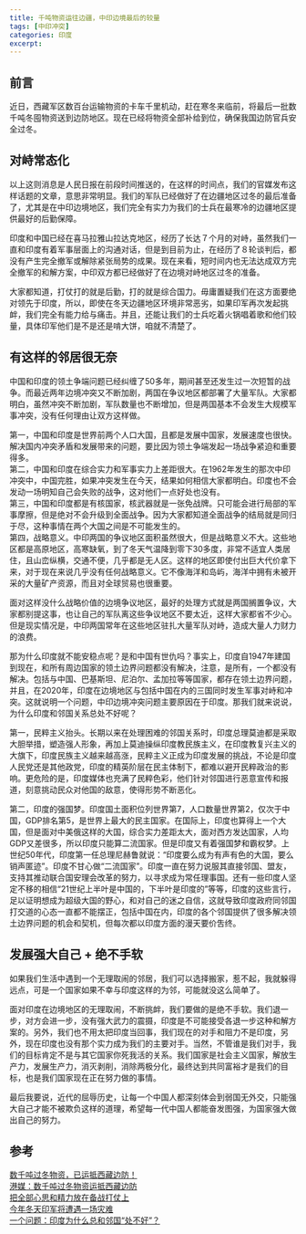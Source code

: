 ```yaml
---
title: 千吨物资运往边疆，中印边境最后的较量
tags: [中印冲突]
categories: 印度
excerpt: 
---
```


## 前言
近日，西藏军区数百台运输物资的卡车千里机动，赶在寒冬来临前，将最后一批数千吨冬囤物资送到边防地区。现在已经将物资全部补给到位，确保我国边防官兵安全过冬。

## 对峙常态化
以上这则消息是人民日报在前段时间推送的，在这样的时间点，我们的官媒发布这样话题的文章，意思非常明显。我们的军队已经做好了在边疆地区过冬的最后准备了，尤其是在中印边境地区，我们完全有实力为我们的士兵在最寒冷的边疆地区提供最好的后勤保障。

印度和中国已经在喜马拉雅山拉达克地区，经历了长达７个月的对峙，虽然我们一直和印度有着军事层面上的沟通对话，但是到目前为止，在经历了８轮谈判后，都没有产生完全撤军或解除紧张局势的成果。现在来看，短时间内也无法达成双方完全撤军的和解方案，中印双方都已经做好了在边境对峙地区过冬的准备。

大家都知道，打仗打的就是后勤，打的就是综合国力。毋庸置疑我们在这方面要绝对领先于印度，所以，即使在冬天边疆地区环境非常恶劣，如果印军再次发起挑衅，我们完全有能力给与痛击。并且，还能让我们的士兵吃着火锅唱着歌和他们较量，具体印军他们是不是还是啃大饼，咱就不清楚了。

## 有这样的邻居很无奈
中国和印度的领土争端问题已经纠缠了50多年，期间甚至还发生过一次短暂的战争。而最近两年边境冲突又不断加剧，两国在争议地区都部署了大量军队。大家都明白，虽然冲突不断加剧，军队数量也不断增加，但是两国基本不会发生大规模军事冲突，没有任何理由让双方这样做。

第一，中国和印度是世界前两个人口大国，且都是发展中国家，发展速度也很快。解决国内冲突矛盾和发展带来的问题，要比因为领土争端发起一场战争紧迫和重要得多。  
第二，中国和印度在综合实力和军事实力上差距很大。在1962年发生的那次中印冲突中，中国完胜，如果冲突发生在今天，结果如何相信大家都明白。印度也不会发动一场明知自己会失败的战争，这对他们一点好处也没有。  
第三，中国和印度都是有核国家，核武器就是一张免战牌。只可能会进行局部的军事摩擦，但是绝对不会升级到全面战争。因为大家都知道全面战争的结局就是同归于尽，这种事情在两个大国之间是不可能发生的。  
第四，战略意义。中印两国的争议地区面积虽然很大，但是战略意义不大。这些地区都是高原地区，高寒缺氧，到了冬天气温降到零下30多度，非常不适宜人类居住，且山峦纵横，交通不便，几乎都是无人区。这样的地区即使付出巨大代价拿下来，对于现在来说几乎没有任何战略意义。它不像海洋和岛屿，海洋中拥有未被开采的大量矿产资源，而且对全球贸易也很重要。

面对这样没什么战略价值的边境争议地区，最好的处理方式就是两国搁置争议，大家都别提这事，也让自己的军队离这些争议地区不要太近，这样大家都省不少心。但是现实情况是，中印两国常年在这些地区驻扎大量军队对峙，造成大量人力财力的浪费。

那为什么印度就不能安稳点呢？是和中国有世仇吗？事实上，印度自1947年建国到现在，和所有周边国家的领土边界问题都没有解决，注意，是所有，一个都没有解决。包括与中国、巴基斯坦、尼泊尔、孟加拉等等国家，都存在领土边界问题，并且，在2020年，印度在边境地区与包括中国在内的三国同时发生军事对峙和冲突。这就说明一个问题，中印边境冲突问题主要原因在于印度。那我们就来说说，为什么印度和邻国关系总处不好呢？

第一，民粹主义抬头。长期以来在处理困难的邻国关系时，印度总理莫迪都是采取大胆举措，塑造强人形象，再加上莫迪操纵印度教民族主义，在印度教复兴主义的大旗下，印度民族主义越来越高涨，民粹主义正成为印度发展的挑战，不论是印度人民党还是其他政党，印度的精英阶层在民主体制下，都难以避开民粹政治的影响。更危险的是，印度媒体也充满了民粹色彩，他们针对邻国进行恶意宣传和报道，刻意挑动民众对他国的敌意，使得形势不断恶化。

第二，印度的强国梦。印度国土面积位列世界第7，人口数量世界第2，仅次于中国，GDP排名第5，是世界上最大的民主国家。在国际上，印度也算得上一个大国，但是面对中美俄这样的大国，综合实力差距太大，面对西方发达国家，人均GDP又差很多，所以印度只能算二流国家。但是印度又有着强国梦和霸权梦。上世纪50年代，印度第一任总理尼赫鲁就说：“印度要么成为有声有色的大国，要么销声匿迹”。印度不甘心做“二流国家”。印度一直在努力说服其直接邻国、盟友，支持其推动联合国安理会改革的努力，以寻求成为常任理事国。还有一些印度人坚定不移的相信“21世纪上半叶是中国的，下半叶是印度的”等等，印度的这些言行，足以证明想成为超级大国的野心，和对自己的迷之自信，这就导致印度政府同邻国打交道的心态一直都不能摆正，包括中国在内，印度的各个邻国提供了很多解决领土边界问题的机会和契机，但每次都以印度方面的漫天要价吿终。

## 发展强大自己 + 绝不手软
如果我们生活中遇到一个无理取闹的邻居，我们可以选择搬家，惹不起，我就躲得远点，可是一个国家如果不幸与印度这样的为邻，可能就没这么简单了。

面对印度在边境地区的无理取闹，不断挑衅，我们要做的是绝不手软。我们退一步，对方会进一步，没有强大武力的震摄，印度是不可能接受各退一步这种和解方案的。另外，我们也不用太把印度当回事，我们现在的对手和阻力不是印度，另外，现在印度也没有那个实力成为我们的主要对手。当然，不管谁是我们对手，我们的目标肯定不是与其它国家你死我活的关系。我们国家是社会主义国家，解放生产力，发展生产力，消灭剥削，消除两极分化，最终达到共同富裕才是我们的目标，也是我们国家现在正在努力做的事情。

最后我要说，近代的屈辱历史，让每一个中国人都深刻体会到弱国无外交，只能强大自己才能不被欺负这样的道理，希望每一代中国人都能奋发图强，为国家强大做出自己的努力。

## 参考

[数千吨过冬物资，已运抵西藏边防！](https://finance.sina.com.cn/tech/2020-11-22/doc-iiznctke2720257.shtml)  
[港媒：数千吨过冬物资运抵西藏边防](https://finance.sina.com.cn/china/gncj/2020-11-25/doc-iiznctke3124926.shtml)  
[把全部心思和精力放在备战打仗上](http://www.81.cn/jfjbmap/content/2020-10/14/content_273365.htm)  
[今年冬天印军将遭遇一场灾难](https://zhuanlan.zhihu.com/p/259856797)  
[一个问题：印度为什么总和邻国“处不好”？](http://news.cctv.com/2020/06/22/ARTIqMRj2jeJ08e3i5iHdEYF200622.shtml)  










